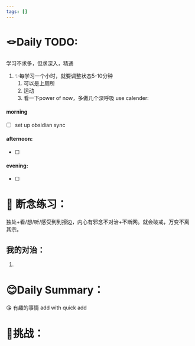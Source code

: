 ```yaml
---
tags: []
---
```


# 🪢Daily TODO: 
学习不求多，但求深入，精通
1. ✨每学习一个小时，就要调整状态5-10分钟
    1. 可以是上厕所
    2. 运动
    3. 看一下power of now，多做几个深呼吸
use calender:
#### morning
- [ ] set up obsidian sync
#### afternoon: 
- [ ] 
#### evening: 
- [ ] 
# 💪 断念练习： 
独处+看/想/听/感受到到擦边，内心有邪念不对治+不断网。就会破戒，万变不离其宗。
## 我的对治：
1. 
# 😊Daily Summary：

😘 有趣的事情 add with quick add

# 🤩挑战：
